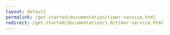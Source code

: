 ```yaml
---
layout: default
permalink: /get-started/documentation/timer-service.html
redirect: /get-started/documentation/1.0/timer-service.html
---
```

